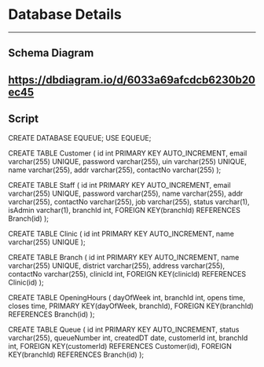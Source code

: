 # Database Details
----
## Schema Diagram
https://dbdiagram.io/d/6033a69afcdcb6230b20ec45
----
## Script
CREATE DATABASE EQUEUE;
USE EQUEUE;

CREATE TABLE Customer (
  id int PRIMARY KEY AUTO_INCREMENT,
  email varchar(255) UNIQUE,
  password varchar(255),
  uin varchar(255) UNIQUE,
  name varchar(255),
  addr varchar(255),
  contactNo varchar(255)
);


CREATE TABLE Staff (
  id int PRIMARY KEY AUTO_INCREMENT,
  email varchar(255) UNIQUE,
  password varchar(255),
  name varchar(255),
  addr varchar(255),
  contactNo varchar(255),
  job varchar(255),
  status varchar(1),
  isAdmin varchar(1),
  branchId int,
  FOREIGN KEY(branchId) REFERENCES Branch(id)
);

CREATE TABLE Clinic (
  id int PRIMARY KEY AUTO_INCREMENT,
  name varchar(255) UNIQUE
);

CREATE TABLE Branch (
  id int PRIMARY KEY AUTO_INCREMENT,
  name varchar(255) UNIQUE,
  district varchar(255),
  address varchar(255),
  contactNo varchar(255),
  clinicId int,
  FOREIGN KEY(clinicId) REFERENCES Clinic(id)
); 

CREATE TABLE OpeningHours (
  dayOfWeek int,
  branchId int,
  opens time,
  closes time,
  PRIMARY KEY(dayOfWeek, branchId),
  FOREIGN KEY(branchId) REFERENCES Branch(id)
);

CREATE TABLE Queue (
  id int PRIMARY KEY AUTO_INCREMENT,
  status varchar(255),
  queueNumber int,
  createdDT date,
  customerId int,
  branchId int,
  FOREIGN KEY(customerId) REFERENCES Customer(id),
  FOREIGN KEY(branchId) REFERENCES Branch(id)
);